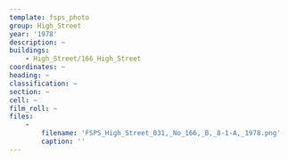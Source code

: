 ```yaml
---
template: fsps_photo
group: High_Street
year: '1978'
description: ~
buildings:
    - High_Street/166_High_Street
coordinates: ~
heading: ~
classification: ~
section: ~
cell: ~
film_roll: ~
files:
    -
        filename: 'FSPS_High_Street_031,_No_166,_B,_8-1-A,_1978.png'
        caption: ''
---
```

